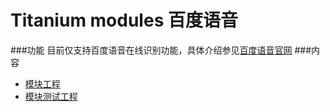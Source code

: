 # Titanium modules 百度语音
###功能
目前仅支持百度语音在线识别功能，具体介绍参见[百度语音官网](http://yuyin.baidu.com/ "百度语音官网")
###内容
- [模块工程](https://github.com/jackgreentemp/Titanium-module-baiduspeechrecognizer/tree/master/android/baiduspeechrecognizerandroid "模块工程")
- [模块测试工程](https://github.com/jackgreentemp/Titanium-module-baiduspeechrecognizer/tree/master/android/test_baiduspeech "模块测试工程")